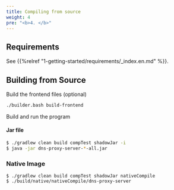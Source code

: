 ```yaml
---
title: Compiling from source
weight: 4
pre: "<b>4. </b>"
---
```


## Requirements

See {{%relref "1-getting-started/requirements/_index.en.md" %}}.

## Building from Source

Build the frontend files (optional)

```bash
./builder.bash build-frontend
```

Build and run the program

#### Jar file
```bash
$ ./gradlew clean build compTest shadowJar -i
$ java -jar dns-proxy-server-*-all.jar
```

### Native Image

```shell
$ ./gradlew clean build compTest shadowJar nativeCompile
$ ./build/native/nativeCompile/dns-proxy-server
```
